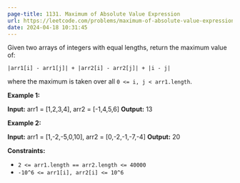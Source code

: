 ```yaml
---
page-title: 1131. Maximum of Absolute Value Expression
url: https://leetcode.com/problems/maximum-of-absolute-value-expression/description/
date: 2024-04-18 10:31:45
---
```

Given two arrays of integers with equal lengths, return the maximum value of:

`|arr1[i] - arr1[j]| + |arr2[i] - arr2[j]| + |i - j|`

where the maximum is taken over all `0 <= i, j < arr1.length`.

**Example 1:**

**Input:** arr1 = \[1,2,3,4\], arr2 = \[-1,4,5,6\]
**Output:** 13

**Example 2:**

**Input:** arr1 = \[1,-2,-5,0,10\], arr2 = \[0,-2,-1,-7,-4\]
**Output:** 20

**Constraints:**

-   `2 <= arr1.length == arr2.length <= 40000`
-   `-10^6 <= arr1[i], arr2[i] <= 10^6`